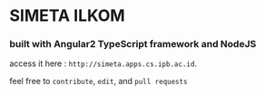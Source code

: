 # SIMETA ILKOM

### built with Angular2 TypeScript framework and NodeJS

access it here : `http://simeta.apps.cs.ipb.ac.id`.

feel free to `contribute`, `edit`, and `pull requests`
